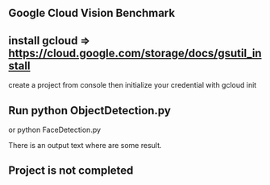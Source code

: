 ## Google Cloud Vision Benchmark

## install gcloud => https://cloud.google.com/storage/docs/gsutil_install
create a project from console
then initialize your credential with
gcloud init

## Run python ObjectDetection.py
or
python FaceDetection.py

There is an output text where are some result.

## Project is not completed
